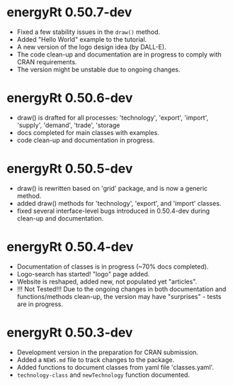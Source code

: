 # energyRt 0.50.7-dev

* Fixed a few stability issues in the `draw()` method.
* Added "Hello World" example to the tutorial.
* A new version of the logo design idea (by DALL-E).
* The code clean-up and documentation are in progress to comply with CRAN requirements. 
* The version might be unstable due to ongoing changes.

# energyRt 0.50.6-dev

* draw() is drafted for all processes: 'technology', 'export', 'import', 'supply', 'demand', 'trade', 'storage
* docs completed for main classes with examples.
* code clean-up and documentation in progress.

# energyRt 0.50.5-dev

* draw() is rewritten based on 'grid' package, and is now a generic method. 
* added draw() methods for 'technology', 'export', and 'import' classes.
* fixed several interface-level bugs introduced in 0.50.4-dev during clean-up and documentation.

# energyRt 0.50.4-dev

* Documentation of classes is in progress (~70% docs completed).
* Logo-search has started! "logo" page added.
* Website is reshaped, added new, not populated yet "articles".
* !!! Not Tested!!! Due to the ongoing changes in both documentation and functions/methods clean-up, the version may have "surprises" - tests are in progress.

# energyRt 0.50.3-dev

* Development version in the preparation for CRAN submission.
* Added a `NEWS.md` file to track changes to the package.
* Added functions to document classes from yaml file 'classes.yaml'.
* `technology-class` and `newTechnology` function documented.
